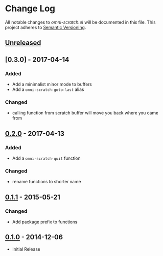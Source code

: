 # Change Log

All notable changes to *omni-scratch.el* will be documented in this file.
This project adheres to [Semantic Versioning](http://semver.org/).

## [Unreleased][unreleased]
## [0.3.0] - 2017-04-14
### Added
- Add a minimalist minor mode to buffers
- Add a `omni-scratch-goto-last` alias
### Changed
- calling function from scratch buffer will move you back where you came from

## [0.2.0] - 2017-04-13
### Added
- Add a `omni-scratch-quit` function
### Changed
- rename functions to shorter name
## [0.1.1] - 2015-05-21
### Changed
- Add package prefix to functions
## [0.1.0] - 2014-12-06
- Initial Release

[unreleased]: https://github.com/AdrieanKhisbe/omni-scratch.el/compare/v0.2.0...HEAD
[0.2.0]: https://github.com/AdrieanKhisbe/omni-scratch.el/compare/v0.1.1....v0.2.0
[0.1.1]: https://github.com/AdrieanKhisbe/omni-scratch.el/compare/v0.1.0....v0.1.1
[0.1.0]: https://github.com/AdrieanKhisbe/omni-scratch.el/compare/22b1c55....v0.1.0
